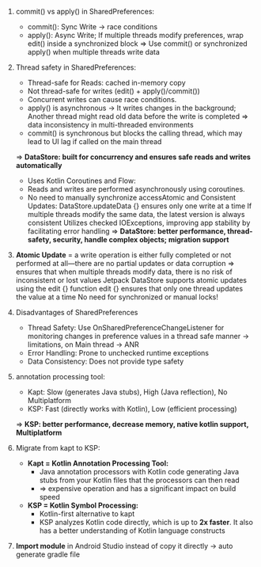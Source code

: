 1. commit() vs apply() in SharedPreferences:
    - commit(): Sync Write ->  race conditions
    - apply(): Async Write; If multiple threads modify preferences, wrap edit() inside a synchronized block
    => Use commit() or synchronized apply() when multiple threads write data
2. Thread safety in SharedPreferences:
    - Thread-safe for Reads: cached in-memory copy
    - Not thread-safe for writes (edit() + apply()/commit())
    - Concurrent writes can cause race conditions.
    - apply() is asynchronous -> It writes changes in the background; Another thread might read old data before the write is completed => data inconsistency in multi-threaded environments
    - commit() is synchronous but blocks the calling thread, which may lead to UI lag if called on the main thread
    
    => **DataStore: built for concurrency and ensures safe reads and writes automatically**
    
    - Uses Kotlin Coroutines and Flow:
    - Reads and writes are performed asynchronously using coroutines.
    - No need to manually synchronize accessAtomic and Consistent Updates:
    DataStore.updateData {} ensures only one write at a time
    If multiple threads modify the same data, the latest version is always consistent
    Utilizes checked IOExceptions, improving app stability by facilitating error handling
    => **DataStore: better performance, thread-safety, security, handle complex objects; migration support**
3. **Atomic Update** =  a write operation is either fully completed or not performed at all—there are no partial updates or data corruption
=> ensures that when multiple threads modify data, there is no risk of inconsistent or lost values
Jetpack DataStore supports atomic updates using the edit {} function
edit {} ensures that only one thread updates the value at a time
No need for synchronized or manual locks!
4. Disadvantages of SharedPreferences
    - Thread Safety: Use OnSharedPreferenceChangeListener for monitoring changes in preference values in a thread safe manner
    -> limitations, on Main thread -> ANR
    - Error Handling: Prone to unchecked runtime exceptions
    - Data Consistency:  Does not provide type safety
5. annotation processing tool:
    - Kapt:  Slow (generates Java stubs),  High (Java reflection), No Multiplatform
    - KSP:  Fast (directly works with Kotlin),  Low (efficient processing)
    
    => **KSP: better performance, decrease memory, native kotlin support, Multiplatform**
    
6. Migrate from kapt to KSP:
    - **Kapt = Kotlin Annotation Processing Tool:**
        - Java annotation processors with Kotlin code
        generating Java stubs from your Kotlin files that the processors can then read
        - => expensive operation and has a significant impact on build speed
    - **KSP = Kotlin Symbol Processing:**
        - Kotlin-first alternative to kapt
        - KSP analyzes Kotlin code directly, which is up to **2x faster**. It also has a better understanding of Kotlin language constructs
7. **Import module** in Android Studio instead of copy it directly -> auto generate gradle file